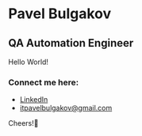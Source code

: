 # Pavel Bulgakov

## QA Automation Engineer


Hello World!

### Connect me here:

* [LinkedIn](https://www.linkedin.com/in/pavel-bulgakov/) 
* <itpavelbulgakov@gmail.com>


Cheers!:rocket:
